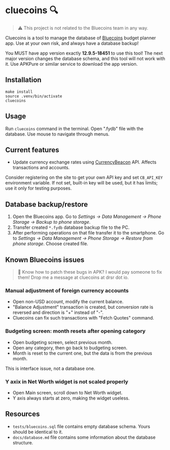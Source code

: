 # cluecoins 🔍

> ⚠️ This project is not related to the Bluecoins team in any way.

Cluecoins is a tool to manage the database of [Bluecoins](https://www.bluecoinsapp.com/) budget planner app. Use at your own risk, and always have a database backup!

You MUST have app version exactly **12.9.5-18451** to use this tool! The next major version changes the database schema, and this tool will not work with it. Use APKPure or similar service to download the app version.

## Installation

```shell
make install
source .venv/bin/activate
cluecoins
```

## Usage

Run `cluecoins` command in the terminal. Open ".fydb" file with the database. Use mouse to navigate through menus.

## Current features

- Update currency exchange rates using [CurrencyBeacon](https://currencybeacon.com/api-documentation) API. Affects transactions and accounts.

Consider registering on the site to get your own API key and set `CB_API_KEY` environment variable. If not set, built-in key will be used, but it has limits; use it only for testing purposes.

## Database backup/restore

1. Open the Bluecoins app. Go to *Settings -> Data Management -> Phone Storage -> Backup to phone storage*.
2. Transfer created `*.fydb` database backup file to the PC.
3. After performing operations on that file transfer it to the smartphone. Go to *Settings -> Data Management -> Phone Storage -> Restore from phone storage*. Choose created file.

## Known Bluecoins issues

> 🤨 Know how to patch these bugs in APK? I would pay someone to fix them! Drop me a message at cluecoins at drsr dot io.

### Manual adjustment of foreign currency accounts

- Open non-USD account, modify the current balance.
- "Balance Adjustment" transaction is created, but conversion rate is reversed and direction is "+" instead of "-".
- Cluecoins can fix such transactions with "Fetch Quotes" command.

### Budgeting screen: month resets after opening category

- Open budgeting screen, select previous month.
- Open any category, then go back to budgeting screen.
- Month is reset to the current one, but the data is from the previous month.

This is interface issue, not a database one.

### Y axix in Net Worth widget is not scaled properly

- Open Main screen, scroll down to Net Worth widget.
- Y axis always starts at zero, making the widget useless.

## Resources

- `tests/bluecoins.sql` file contains empty database schema. Yours should be identical to it.
- `docs/database.md` file contains some information about the database structure.
